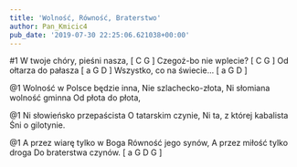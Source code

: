 ```yaml
---
title: 'Wolność, Równość, Braterstwo'
author: Pan_Kmicic4
pub_date: '2019-07-30 22:25:06.621038+00:00'
---
```


#1
W twoje chóry, pieśni nasza, [ C G ]
Czegoż-bo nie wplecie? [ C G ]
Od ołtarza do pałasza [ a G D ]
Wszystko, co na świecie... [ a G D ]

@1
Wolność w Polsce będzie inna,
Nie szlachecko-złota,
Ni słomiana wolność gminna
Od płota do płota, 

@1
Ni słowieńsko przepaścista
O tatarskim czynie,
Ni ta, z której kabalista
Śni o gilotynie.

@1
A przez wiarę tylko w Boga
Równość jego synów,
A przez miłość tylko droga
Do braterstwa czynów.  [ a G D G ]